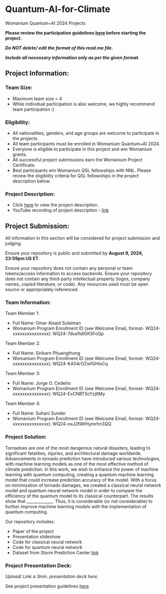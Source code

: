 # Quantum-AI-for-Climate
Womanium Quantum+AI 2024 Projects

**Please review the participation guidelines [here](https://github.com/womanium-quantum/Quantum-AI-2024) before starting the project.**

_**Do NOT delete/ edit the format of this read.me file.**_

_**Include all necessary information only as per the given format.**_

## Project Information:

### Team Size:
  - Maximum team size = 4
  - While individual participation is also welcome, we highly recommend team participation :)

### Eligibility:
  - All nationalities, genders, and age groups are welcome to participate in the projects.
  - All team participants must be enrolled in Womanium Quantum+AI 2024.
  - Everyone is eligible to participate in this project and win Womanium grants.
  - All successful project submissions earn the Womanium Project Certificate.
  - Best participants win Womanium QSL fellowships with NNL. Please review the eligibility criteria for QSL fellowships in the project description below.

### Project Description:
  - Click [here](https://drive.google.com/file/d/1yoY_venPkNStjcDu0Na0HYhgO6CvVYdM/view?usp=sharing) to view the project description.
  - YouTube recording of project description - [link](https://youtu.be/ka2RgUYo83c?si=MUb_dwTVfP1FV_47)

## Project Submission:
All information in this section will be considered for project submission and judging.

Ensure your repository is public and submitted by **August 9, 2024, 23:59pm US ET**.

Ensure your repository does not contain any personal or team tokens/access information to access backends. Ensure your repository does not contain any third-party intellectual property (logos, company names, copied literature, or code). Any resources used must be open source or appropriately referenced.

### Team Information:
Team Member 1:
 - Full Name: Omar Alsaid Sulaiman
 - Womanium Program Enrollment ID (see Welcome Email, format- WQ24-xxxxxxxxxxxxxxx): WQ24-7dusfldIGK5FoQp

Team Member 2:
 - Full Name: Sirikarn Phuangthong
 - Womanium Program Enrollment ID (see Welcome Email, format- WQ24-xxxxxxxxxxxxxxx): WQ24-KA54rOZwfGHlxCq


Team Member 3:
 - Full Name: Jorge O. Cedeño
 - Womanium Program Enrollment ID (see Welcome Email, format- WQ24-xxxxxxxxxxxxxxx): WQ24-ExCNBTScYzjtlMy


Team Member 4:
 - Full Name: Suhani Sunder
 - Womanium Program Enrollment ID (see Welcome Email, format- WQ24-xxxxxxxxxxxxxxx): WQ24-oxJ2NWHymrhn3QQ


### Project Solution:

Tornadoes are one of the most dangerous natural disasters, leading to significant fatalities, injuries, and architectural damage worldwide. Advancements in tornado prediction have introduced various technologies, with machine learning models as one of the most effective method of climate prediction. In this work, we wish to enhance the power of machine learning with quantum computing, creating a quantum machine learning model that could increase prediction accuracy of the model. With a focus on minimization of tornado damages, we created a classical neural network model and quantum neural network model in order to compare the efficiency of the quantum model to its classical counterpart. The results show that _____________. Thus, it is considerable (or not considerable) to further improve machine learning models with the implementation of quantum computing.

Our repository includes:
- Paper of the project
- Presentation slideshow
- Code for classical neural network
- Code for quantum neural network
- Dataset from Storm Prediction Center [link](https://www.spc.noaa.gov/wcm/)

### Project Presentation Deck:
_Upload/ Link a 3min. presentation deck here._

See project presentation guidelines [here](https://docs.google.com/document/d/13nWF8AxFAfFYTWEYPT3BpPdYkqtxxSAjmuXj_zcMh-E/edit?usp=sharing)

